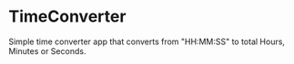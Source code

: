 # TimeConverter

Simple time converter app that converts from "HH:MM:SS" to total Hours, Minutes or Seconds.
